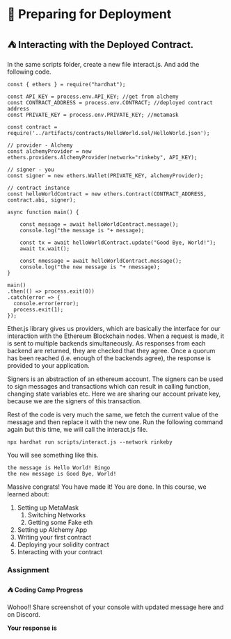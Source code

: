﻿# 🚀 Preparing for Deployment

## **⛺️ Interacting with the Deployed Contract.**

In the same scripts folder, create a new file interact.js. And add the following code.

```
const { ethers } = require("hardhat");
 
const API_KEY = process.env.API_KEY; //get from alchemy
const CONTRACT_ADDRESS = process.env.CONTRACT; //deployed contract address
const PRIVATE_KEY = process.env.PRIVATE_KEY; //metamask
 
const contract = require('../artifacts/contracts/HelloWorld.sol/HelloWorld.json');
 
// provider - Alchemy
const alchemyProvider = new ethers.providers.AlchemyProvider(network="rinkeby", API_KEY);
 
// signer - you
const signer = new ethers.Wallet(PRIVATE_KEY, alchemyProvider);
 
// contract instance
const helloWorldContract = new ethers.Contract(CONTRACT_ADDRESS, contract.abi, signer);
 
async function main() {
 
    const message = await helloWorldContract.message();
    console.log("the message is "+ message);
 
    const tx = await helloWorldContract.update("Good Bye, World!");
    await tx.wait();
 
    const nmessage = await helloWorldContract.message();
    console.log("the new message is "+ nmessage);
}
 
main()
.then(() => process.exit(0))
.catch(error => {
  console.error(error);
  process.exit(1);
});
```

Ether.js library gives us providers, which are basically the interface for our interaction with the Ethereum Blockchain nodes. When a request is made, it is sent to multiple backends simultaneously. As responses from each backend are returned, they are checked that they agree. Once a quorum has been reached (i.e. enough of the backends agree), the response is provided to your application.

Signers is an abstraction of an ethereum account. The signers can be used to sign messages and transactions which can result in calling function, changing state variables etc. Here we are sharing our account private key, because we are the signers of this transaction.

Rest of the code is very much the same, we fetch the current value of the message and then replace it with the new one. Run the following command again but this time, we will call the interact.js file.

```
npx hardhat run scripts/interact.js --network rinkeby
```

You will see something like this.

```
the message is Hello World! Bingo
the new message is Good Bye, World!
```

Massive congrats! You have made it! You are done. In this course, we learned about:

1.  Setting up MetaMask
    1.  Switching Networks
    2.  Getting some Fake eth
2.  Setting up Alchemy App
3.  Writing your first contract
4.  Deploying your solidity contract
5.  Interacting with your contract

### Assignment

#### ⛺️ Coding Camp Progress

Wohoo!! Share screenshot of your console with updated message here and on Discord.

**Your response is**

